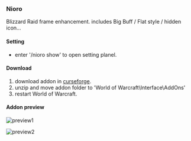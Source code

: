 ### Nioro
Blizzard Raid frame enhancement. includes Big Buff / Flat style / hidden icon...


#### Setting
- enter '/nioro show' to open setting planel.



#### Download
1. download addon in [curseforge](https://wow.curseforge.com/projects/nioro/files).
2. unzip and move addon folder to 'World of Warcraft\Interface\AddOns'
3. restart World of Warcraft.

#### Addon preview

![preview1](http://static.wittsay.cc/wow/nioro/3.png)


![preview2](http://static.wittsay.cc/wow/nioro/4.png)


